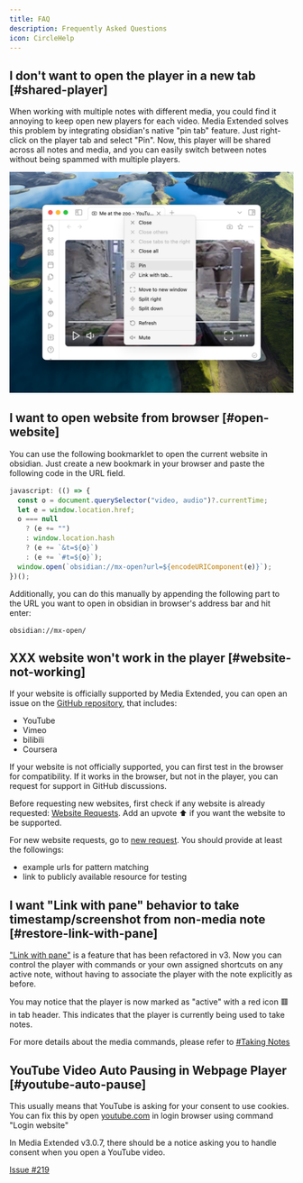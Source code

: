 ```yaml
---
title: FAQ
description: Frequently Asked Questions
icon: CircleHelp
---
```


## I don't want to open the player in a new tab [#shared-player]

When working with multiple notes with different media, you could find it annoying to keep open new players for each video. Media Extended solves this problem by integrating obsidian's native "pin tab" feature. Just right-click on the player tab and select "Pin". Now, this player will be shared across all notes and media, and you can easily switch between notes without being spammed with multiple players.

![pin player](./getting-started/pin-player.png)

## I want to open website from browser [#open-website]

You can use the following bookmarklet to open the current website in obsidian. Just create a new bookmark in your browser and paste the following code in the URL field.

```javascript copy
javascript: (() => {
  const o = document.querySelector("video, audio")?.currentTime;
  let e = window.location.href;
  o === null
    ? (e += "")
    : window.location.hash
    ? (e += `&t=${o}`)
    : (e += `#t=${o}`);
  window.open(`obsidian://mx-open?url=${encodeURIComponent(e)}`);
})();
```

Additionally, you can do this manually by appending the following part to the URL you want to open in obsidian in browser's address bar and hit enter:

```text copy
obsidian://mx-open/
```

## XXX website won't work in the player [#website-not-working]

If your website is officially supported by Media Extended, you can open an issue on the [GitHub repository](https://github.com/PKM-er/media-extended/issues/new), that includes: 

- YouTube
- Vimeo
- bilibili
- Coursera

If your website is not officially supported, you can first test in the browser for compatibility. If it works in the browser, but not in the player, you can request for support in GitHub discussions.

Before requesting new websites, first check if any website is already requested: [Website Requests](https://github.com/PKM-er/media-extended/discussions/categories/website). 
Add an upvote ⬆️ if you want the website to be supported.

For new website requests, go to [new request](https://github.com/PKM-er/media-extended/discussions/new?category=website). You should provide at least the followings: 
- example urls for pattern matching
- link to publicly available resource for testing

## I want "Link with pane" behavior to take timestamp/screenshot from non-media note [#restore-link-with-pane]

["Link with pane"](https://github.com/PKM-er/media-extended/wiki/Open-Links-in-One-Shared-Player) is a feature that has been refactored in v3. Now you can control the player with commands or your own assigned shortcuts on any active note, without having to associate the player with the note explicitly as before.

You may notice that the player is now marked as "active" with a red icon 🟥 in tab header. This indicates that the player is currently being used to take notes.

For more details about the media commands, please refer to [#Taking Notes](/getting-started/first-note#taking-notes)

## YouTube Video Auto Pausing in Webpage Player [#youtube-auto-pause]

This usually means that YouTube is asking for your consent to use cookies. You can fix this by open [youtube.com](https://youtube.com) in login browser using command "Login website"

In Media Extended v3.0.7, there should be a notice asking you to handle consent when you open a YouTube video. 

[Issue #219](https://github.com/PKM-er/media-extended/issues/219)